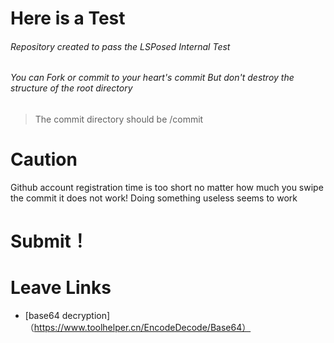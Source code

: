 # Here is a Test
###### Repository created to pass the LSPosed Internal Test
###### You can Fork or commit to your heart's commit But don't destroy the structure of the root directory
> The commit directory should be /commit

# Caution
Github account registration time is too short no matter how much you swipe the commit it does not work!
Doing something useless seems to work

# Submit！
# Leave Links
- [base64 decryption]（https://www.toolhelper.cn/EncodeDecode/Base64）
